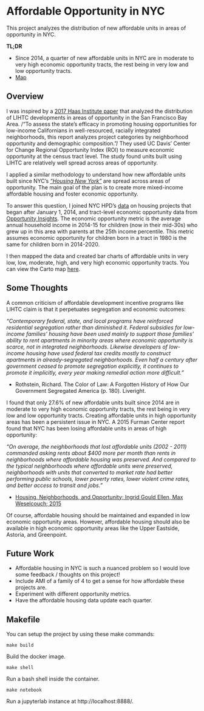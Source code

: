 # Affordable Opportunity in NYC

This project analyzes the distribution of new affordable units in areas of opportunity in NYC.

**TL;DR**
*   Since 2014, a quarter of new affordable units in NYC are in moderate to very high economic opportunity tracts, the rest being in very low and low opportunity tracts. 
*   [Map](https://bendnorman.github.io/nyc-affordable-opportunity/)

## Overview

I was inspired by a [2017 Haas Institute paper](http://haasinstitute.berkeley.edu/sites/default/files/haasinstitute_lihtc_ca_publish_mar14.pdf) that analyzed the distribution of LIHTC developments in areas of opportunity in the San Francisco Bay Area. /“To assess the state’s efficacy in promoting housing opportunities for low-income Californians in well-resourced, racially integrated neighborhoods, this report analyzes project categories by neighborhood opportunity and demographic composition.”/ They used UC Davis’ Center for Change Regional Opportunity Index (ROI) to measure economic opportunity at the census tract level. The study found units built using LIHTC are relatively well spread across areas of opportunity. 

I applied a similar methodology to understand how new affordable units built since NYC’s _[“Housing New York”](http://www.nyc.gov/html/housing/assets/downloads/pdf/housing_plan.pdf)_ are spread across areas of opportunity.  The main goal of the plan is to create more mixed-income affordable housing and foster economic opportunity. 

To answer this question, I joined NYC HPD’s [data](https://data.cityofnewyork.us/Housing-Development/Housing-New-York-Units-by-Building/hg8x-zxpr) on housing projects that began after January 1, 2014, and tract-level economic opportunity data from [Opportunity Insights](https://www.opportunityatlas.org/).  The economic opportunity metric is the average annual household income in 2014-15 for children (now in their mid-30s) who grew up in this area with parents at the 25th income percentile. This metric assumes economic opportunity for children born in a tract in 1980 is the same for children born in 2014-2020. 

I then mapped the data and created bar charts of affordable units in very low, low, moderate, high, and very high economic opportunity tracts. You can view the Carto map [here](https://bendnorman.carto.com/builder/184e678c-dc78-4528-b9a8-94dafc29ae2d/embed). 


## Some Thoughts

A common criticism of affordable development incentive programs like LIHTC claim is that it perpetuates segregation and economic outcomes:

_“Contemporary federal, state, and local programs have reinforced residential segregation rather than diminished it. Federal subsidies for low-income families’ housing have been used mainly to support those families’ ability to rent apartments in minority areas where economic opportunity is scarce, not in integrated neighborhoods. Likewise developers of low-income housing have used federal tax credits mostly to construct apartments in already-segregated neighborhoods. Even half a century after government ceased to promote segregation explicitly, it continues to promote it implicitly, every year making remedial action more difficult.”_

 * Rothstein, Richard. The Color of Law: A Forgotten History of How Our Government Segregated America (p. 180). Liveright.

I found that only 27.6% of new affordable units built since 2014 are in moderate to very high economic opportunity tracts, the rest being in very low and low opportunity tracts. Creating affordable units in high opportunity areas has been a persistent issue in NYC. A 2015 Furman Center report found that NYC has been losing affordable units in areas of high opportunity: 

_“On average, the neighborhoods that lost affordable units (2002 - 2011) commanded asking rents about $400 more per month than rents in neighborhoods where affordable housing was preserved. And compared to the typical neighborhoods where affordable units were preserved, neighborhoods with units that converted to market rate had better performing public schools, lower poverty rates, lower violent crime rates, and better access to transit and jobs.”_
 *   [Housing, Neighborhoods, and Opportunity; Ingrid Gould Ellen, Max Weselcouch; 2015](https://furmancenter.org/thestoop/entry/report-new-york-city-losing-affordable-housing-stock-in-high-opportunity-ne)

Of course, affordable housing should be maintained and expanded in low economic opportunity areas. However, affordable housing should also be available in high economic opportunity areas like the Upper Eastside, Astoria, and Greenpoint. 

## Future Work
 - Affordable housing in NYC is such a nuanced problem so I would love some feedback / thoughts on this project!
 - Include AMI of a family of 4 to get a sense for how affordable these projects are.
 - Experiment with different opportunity metrics.
 - Have the affordable housing data update each quarter.

## Makefile
You can setup the project by using these make commands:
```
make build
```
Build the docker image.

```
make shell
```
Run a bash shell inside the container.

```
make notebook
```
Run a jupyterlab instance at http://localhost:8888/.
